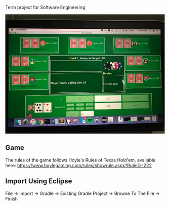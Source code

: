 Term project for Software Engineering

![alt text](https://github.com/terexberd/Texas-Hold-em-Poker-Game/blob/master/Preview.JPG)

## Game
The rules of the game follows Hoyle's Rules of Texas Hold'em, available here: https://www.hoylegaming.com/rules/showrule.aspx?RuleID=222

## Import Using Eclipse
File -> Import -> Gradle -> Existing Gradle Project -> Browse To The File -> Finish
